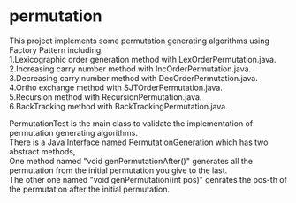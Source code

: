 # permutation
This project implements some permutation generating algorithms using Factory Pattern including:  
1.Lexicographic order generation method with LexOrderPermutation.java.  
2.Increasing carry number method with IncOrderPermutation.java.  
3.Decreasing carry number method with DecOrderPermutation.java.  
4.Ortho exchange method with SJTOrderPermutation.java.  
5.Recursion method with RecursionPermutation.java.  
6.BackTracking method with BackTrackingPermutation.java.  

PermutationTest is the main class to validate the implementation of permutation generating algorithms.  
There is a Java Interface named PermutationGeneration which has two abstract methods,   
One method named "void genPermutationAfter()" generates all the permutation from the initial permutation you give to the last.  
The other one named "void genPermutation(int pos)" genrates the pos-th of the permutation after the initial permutation.  
